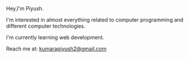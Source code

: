 Hey,I'm Piyush.

I'm interested in almost everything related to computer programming and different computer technologies.

I'm currently learning web development.

Reach me at: kumarapiyush2@gmail.com



<!---
PowerUSER12/PowerUSER12 is a ✨ special ✨ repository because its `README.md` (this file) appears on your GitHub profile.
You can click the Preview link to take a look at your changes.
--->
